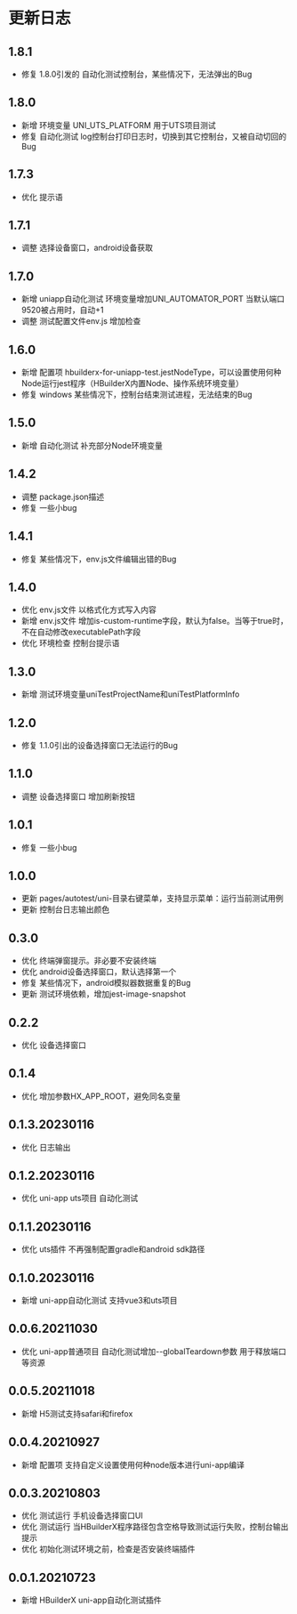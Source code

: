 # 更新日志

## 1.8.1
* 修复 1.8.0引发的 自动化测试控制台，某些情况下，无法弹出的Bug

## 1.8.0
* 新增 环境变量 UNI_UTS_PLATFORM 用于UTS项目测试
* 修复 自动化测试 log控制台打印日志时，切换到其它控制台，又被自动切回的Bug

## 1.7.3
* 优化 提示语

## 1.7.1
* 调整 选择设备窗口，android设备获取

## 1.7.0
* 新增 uniapp自动化测试 环境变量增加UNI_AUTOMATOR_PORT 当默认端口9520被占用时，自动+1
* 调整 测试配置文件env.js 增加检查

## 1.6.0
* 新增 配置项 hbuilderx-for-uniapp-test.jestNodeType，可以设置使用何种Node运行jest程序（HBuilderX内置Node、操作系统环境变量）
* 修复 windows 某些情况下，控制台结束测试进程，无法结束的Bug

## 1.5.0
* 新增 自动化测试 补充部分Node环境变量

## 1.4.2
* 调整 package.json描述
* 修复 一些小bug

## 1.4.1
* 修复 某些情况下，env.js文件编辑出错的Bug

## 1.4.0
* 优化 env.js文件 以格式化方式写入内容
* 新增 env.js文件 增加is-custom-runtime字段，默认为false。当等于true时，不在自动修改executablePath字段
* 优化 环境检查 控制台提示语

## 1.3.0
* 新增 测试环境变量uniTestProjectName和uniTestPlatformInfo

## 1.2.0
* 修复 1.1.0引出的设备选择窗口无法运行的Bug

## 1.1.0
* 调整 设备选择窗口 增加刷新按钮

## 1.0.1
* 修复 一些小bug

## 1.0.0
* 更新 pages/autotest/uni-目录右键菜单，支持显示菜单：运行当前测试用例
* 更新 控制台日志输出颜色

## 0.3.0
* 优化 终端弹窗提示。非必要不安装终端
* 优化 android设备选择窗口，默认选择第一个
* 修复 某些情况下，android模拟器数据重复的Bug
* 更新 测试环境依赖，增加jest-image-snapshot

## 0.2.2
* 优化 设备选择窗口

## 0.1.4
* 优化 增加参数HX_APP_ROOT，避免同名变量

## 0.1.3.20230116
* 优化 日志输出

## 0.1.2.20230116
* 优化 uni-app uts项目 自动化测试

## 0.1.1.20230116
* 优化 uts插件 不再强制配置gradle和android sdk路径

## 0.1.0.20230116
* 新增 uni-app自动化测试 支持vue3和uts项目

## 0.0.6.20211030
* 优化 uni-app普通项目 自动化测试增加--globalTeardown参数 用于释放端口等资源

## 0.0.5.20211018
* 新增 H5测试支持safari和firefox

## 0.0.4.20210927
* 新增 配置项 支持自定义设置使用何种node版本进行uni-app编译

## 0.0.3.20210803
* 优化 测试运行 手机设备选择窗口UI
* 优化 测试运行 当HBuilderX程序路径包含空格导致测试运行失败，控制台输出提示
* 优化 初始化测试环境之前，检查是否安装终端插件

## 0.0.1.20210723
* 新增 HBuilderX uni-app自动化测试插件

